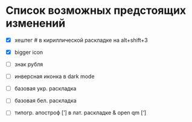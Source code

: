# Список возможных предстоящих изменений
- [x] хештег # в кириллической раскладке на alt+shift+3
- [x] bigger icon
- [ ] знак рубля
- [ ] инверсная иконка в dark mode
- [ ] базовая укр. раскладка
- [ ] базовая бел. раскладка
- [ ] типогр. апостроф [’] в лат. раскладке & open qm [‘]

